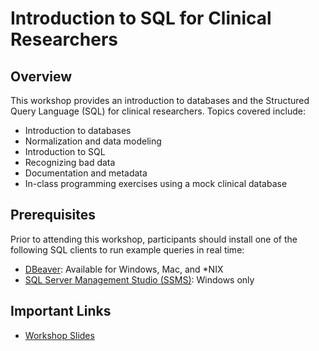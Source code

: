 # Introduction to SQL for Clinical Researchers

## Overview

This workshop provides an introduction to databases and the Structured Query Language (SQL) for clinical researchers. Topics covered include:

* Introduction to databases
* Normalization and data modeling
* Introduction to SQL
* Recognizing bad data
* Documentation and metadata
* In-class programming exercises using a mock clinical database

## Prerequisites

Prior to attending this workshop, participants should install one of the following SQL clients to run example queries in real time:

* [DBeaver](https://github.com/galterdatalab/intro-sql-clinical-researchers/blob/master/setup_tutorials/DBeaver_install_and_setup_NMEDW.pdf): Available for Windows, Mac, and *NIX
* [SQL Server Management Studio (SSMS)](https://github.com/galterdatalab/intro-sql-clinical-researchers/blob/master/setup_tutorials/SSMS_install_and_setup_NMEDW.pdf): Windows only

## Important Links

* [Workshop Slides](https://docs.google.com/presentation/d/1okPD8QBi2DD5K6FIB7gVoZUrePAqzAjXdchHHiATl_c/edit?usp=sharing)
